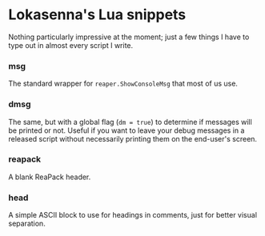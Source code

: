 # Lokasenna's Lua snippets

Nothing particularly impressive at the moment; just a few things I have to type out in almost every script I write.

### msg
The standard wrapper for ```reaper.ShowConsoleMsg``` that most of us use.

### dmsg
The same, but with a global flag (```dm = true```) to determine if messages will be printed or not. Useful if you want to leave your debug messages in a released script without necessarily printing them on the end-user's screen.

### reapack
A blank ReaPack header.

### head
A simple ASCII block to use for headings in comments, just for better visual separation.